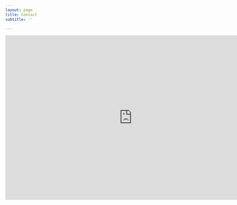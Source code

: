 ```yaml
---
layout: page
title: Contact
subtitle: ''

---
```

<iframe src="https://docs.google.com/forms/d/e/1FAIpQLScJYqPf0w3fonq5fJzqVA3uPODsNL3sCeM7fbqzDvbWfsJwJw/viewform?embedded=true" width="800" height="520" frameborder="0" marginheight="0" marginwidth="0">Loading…</iframe>